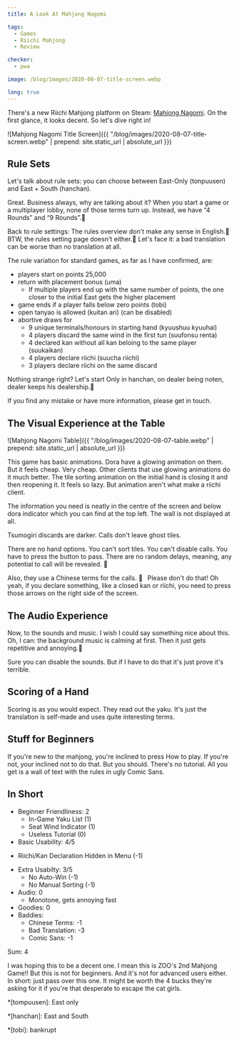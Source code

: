 ```yaml
---
title: A Look At Mahjong Nagomi

tags:
  - Games
  - Riichi Mahjong
  - Review

checker:
  - pwa

image: /blog/images/2020-08-07-title-screen.webp

long: true
---
```


There's a new Riichi Mahjong platform on Steam: [Mahjong Nagomi](https://store.steampowered.com/app/1356180/Mahjong_Nagomi/).
On the first glance, it looks decent. So let's dive right in!
<!--more-->

![Mahjong Nagomi Title Screen]({{ "/blog/images/2020-08-07-title-screen.webp" | prepend: site.static_url | absolute_url }})

## Rule Sets

Let's talk about rule sets: you can choose between East-Only (tonpuusen) and
East&nbsp;+&nbsp;South (hanchan).

Great. Business always, why are talking about it?
When you start a game or a multiplayer lobby, none of those terms turn up.
Instead, we have “4 Rounds” and “9 Rounds”.🤮

Back to rule settings:
The rules overview don't make any sense in English.🤮
BTW, the rules setting page doesn't either.🤮
Let's face it: a bad translation can be worse than no translation at all.

The rule variation for standard games, as far as I have confirmed, are:

- players start on points 25,000
- return with placement bonus (uma)
  - If multiple players end up with the same number of points, the one closer to the initial East gets the higher placement
- game ends if a player falls below zero points (tobi)
- open tanyao is allowed (kuitan ari) (can be disabled)
- abortive draws for
  - 9 unique terminals/honours in starting hand (kyuushuu kyuuhai)
  - 4 players discard the same wind in the first tun (suufonsu renta)
  - 4 declared kan without all kan beloing to the same player (suukaikan)
  - 4 players declare riichi (suucha riichi)
  - 3 players declare riichi on the same discard

Nothing strange right? Let's start
Only in hanchan, on dealer being noten, dealer keeps his dealership.🤮

If you find any mistake or have more information, please get in touch.

## The Visual Experience at the Table

![Mahjong Nagomi Table]({{ "/blog/images/2020-08-07-table.webp" | prepend: site.static_url | absolute_url }})

This game has basic animations. Dora have a glowing animation on them.
But it feels cheap. Very cheap.
Other clients that use glowing animations do it much better.
The tile sorting animation on the initial hand is closing it and then reopening it.
It feels so lazy. But animation aren't what make a riichi client.

The information you need is neatly in the centre of the screen and below dora indicator which you can find at the top left. The wall is not displayed at all.

Tsumogiri discards are darker. Calls don't leave ghost tiles.

There are no hand options. You can't sort tiles. You can't disable calls.
You have to press the button to pass. There are no random delays, meaning, any potential to call will be revealed. 🤮

Also, they use a Chinese terms for the calls. 🤮&ensp;
Please don't do that!
Oh yeah, if you declare something, like a closed kan or riichi, you need to press those arrows on the right side of the screen.

## The Audio Experience

Now, to the sounds and music.
I wish I could say something nice about this.
Oh, I can: the background music is calming at first.
Then it just gets repetitive and annoying.🤮

Sure you can disable the sounds.
But if I have to do that it's just prove it's terrible.

## Scoring of a Hand

Scoring is as you would expect.
They read out the yaku.
It's just the translation is self-made and uses quite interesting terms.

## Stuff for Beginners

If you're new to the mahjong, you're inclined to press How to play.
If you're not, your inclined not to do that.
But you should.
There's no tutorial.
All you get is a wall of text with the rules in ugly Comic Sans.

## In Short

- Beginner Friendliness: 2
  * In-Game Yaku List (1)
  * Seat Wind Indicator (1)
  * Useless Tutorial (0)
-  Basic Usability: 4/5
  * Riichi/Kan Declaration Hidden in Menu (-1)
- Extra Usabilty: 3/5
  * No Auto-Win (-1)
  * No Manual Sorting (-1)
- Audio: 0
  * Monotone, gets annoying fast
- Goodies: 0
- Baddies:
  * Chinese Terms: -1
  * Bad Translation: -3
  * Comic Sans: -1

Sum: 4

I was hoping this to be a decent one.
I mean this is ZOO's 2nd Mahjong Game!!
But this is not for beginners.
And it's not for advanced users either.
In short: just pass over this one.
It might be worth the 4 bucks they're asking for it if you're that desperate to escape the cat girls.

*[tompuusen]: East only

*[hanchan]: East and South

*[tobi]: bankrupt
